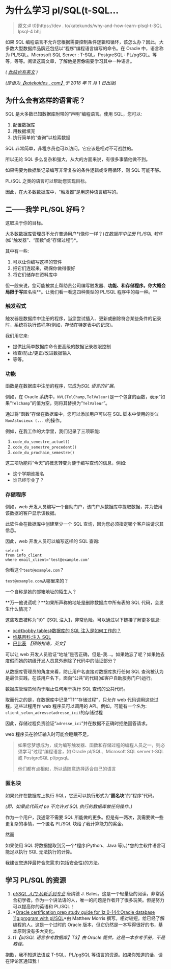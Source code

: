 # 为什么学习 pl/SQL(t-SQL…

> 原文:# t0]https://dev . to/katekunds/why-and-how-learn-plsql-t-SQL lpsql-4 bhj

如果 SQL 编程语言不允许您根据需要控制条件逻辑和循环，该怎么办？因此，大多数大型数据库品牌还包括以“程序”编程语言编写的命令。在 Oracle 中，语言称为 PL/SQL。Microsoft SQL Server : T-SQL。PostgreSQL : PL/pgSQL。等等，等等。阅读这篇文章，了解他是否**你**需要学习其中一种语言。

*( [此贴也有英文](https://dev.to/katiekodes/why-and-how-should-i-learn-plsql-or-t-sql-or-plpgsql-4g2) )*

*(原语为[【katekoides . com】](https://katiekodes.com/sql-pourquoi-plsql/)于 2018 年 11 月 1 日出版)*

## 为什么会有这样的语言呢？

SQL 是大多数已知数据库附带的“声明”编程语言。使用 SQL，您可以:

1.  配置数据库
2.  用数据填充
3.  执行简单的“查询”以检索数据

SQL 非常简单，非程序员也可以访问。它应该是相对不可战胜的。

所以无论 SQL 多么复杂和强大，从大的方面来说，有很多事情他做不到。

如果需要为数据集记录编写非常复杂的条件逻辑或专用循环，则 SQL 可能不够。

PL/SQL 之类的语言可以帮助您实现目标。

因此，在大多数数据库中，“触发器”是用这种语言编写的。

## 二——我学 PL/SQL 好吗？

这取决于你的目标。

大多数数据库管理员不允许普通用户*(像你一样？)*在数据库中注册 PL/SQL 软件*(如“触发器”、“函数”或“存储过程”)*。

其中有一些:

1.  可以让你编写这样的软件
2.  把它们连起来，确保你做得很好
3.  将它们储存在资料库中

但一般来说，您可能被禁止帮助贵公司编写触发器、**功能、**和**存储程序。你大概会局限于写**匿名块**。让我们看一看这四种类型的 PL/SQL 程序中的每一种。**

### 触发程式

触发器是数据库中注册的程序，当您尝试插入、更新或删除符合某些条件的记录时，系统将执行该程序(例如，存储在特定表中的记录)。

我们用它来:

*   提供比简单数据库命令更高级的数据记录权限控制
*   检查/防止/更正/改进数据输入
*   等等。

### 功能

函数是在数据库中注册的程序，它成为*SQL 语言的扩展*。

例如，在 Oracle 系统中，`NVL(TelChamp,TelValeur)`是一个包含的函数，表示“如果“`TelChamp`”的值为空，则将其替换为“`TelValeur`”。

通过将“函数”存储在数据库中，您可以添加用户可以在 SQL 脚本中使用的类似`NomAstucieux (...)`的操作。

例如，在我工作的大学里，我们记录了三项职能:

1.  `code_du_semestre_actuel()`
2.  `code_du_semestre_precedent()`
3.  `code_du_prochain_semestre()`

这三项功能将“今天”的概念转变为便于编写查询的信息，例如:

*   这个学期谁报名
*   谁已经毕业了？

### 存储程序

例如，web 开发人员编写一个自助门户，该门户从数据库中提取数据，并为使用该数据的客户显示该数据。

此软件会在数据库中创建至少一个 SQL 查询，因为您必须指定哪个客户端请求其信息。

因此，web 开发人员可以编写这样的 SQL 查询:

```
select *
from info_client
where email_client='test@example.com' 
```

你看这个`test@example.com`？

`test@example.com`从哪里来的？

一个自称是她的邮箱地址的陌生人？

**万一他说谎呢？**如果所声称的地址是删除数据库中所有表的 SQL 代码，会发生什么情况？

这些攻击被称为“t0”【SQL 注入】，非常危险。可以通过以下链接了解更多信息:

*   [xcd《bobby tables》数据库的 SQL 注入是如何工作的？](https://code.i-harness.com/fr/q/5124d)
*   [维基百科:注入 SQL](https://fr.wikipedia.org/wiki/Injection_SQL)
*   [巴比表](http://bobby-tables.com) *【预防指南，英文】*

可以让 web 开发人员验证“地址”是否正确，但是-我...。如果她忘了呢？如果她去度假而她的初级开发人员意外删除了代码中的验证部分？

从数据库管理员的角度来看，防止用户名直接对数据库执行任何 SQL 查询被认为是最佳实践，在该用户名下，面向“公共”的代码(如客户自助服务门户)运行。

数据库管理员倾向于阻止任何用于执行 SQL 查询的公共代码。

取而代之的是，在数据库中记录“T1”“存储过程”，只允许 web 代码调用这些过程。这些过程用作 web 程序员可以调用的 API。例如，可能有一个名为:
`client_selon_adresse(adresse_ici)`的存储过程

因此，存储过程负责验证“`adresse_ici`”并在数据不正确时拒绝回答请求。

web 程序员在验证输入时可能会睡眠不足。

> 如果您梦想成为，成为编写触发器、函数和存储过程的编程人员之一，则必须学习“过程”编程语言，如 Oracle pl/SQL、Microsoft SQL server t-SQL 或 PostgreSQL pl/pgsql。
> 
> 他们都有点相似，所以请随意选择适合自己的语言

### 匿名块

如果允许在数据库上执行 SQL，它还可以执行形式为“**匿名块**”的“程序”代码。

*(即，如果此代码对 pe 不允许对 SQL 执行的数据库做任何操作。)*

作为一个用户，我通常不需要 SQL 所能做的更多。但是有一两次，我需要做一些更复杂的事情，一个匿名 PL/SQL 块给了我计算能力的奖金。

然而

如果使用 SQL 将数据提取到另一个*程序(Python、Java 等)。)*您的主软件语言可能足以执行 SQL 无法执行的计算。

我建议您选择最符合您需求(包括安全性)的方法。

## 学习 PL/SQL 的资源

1.  *[pl/SQL 入门:从新手到专业](https://www.worldcat.org/search?q=bales+Beginning+PL%2FSQL%3A++From+Novice+to+Professional&&dblist=638&fq=#x0%253Abook-%2C%2528x0%253Abook%2Bx4%253Adigital%2529%2C%2528x0%253Abook%2Bx4%253Aprintbook%2529format)* 唐纳德 J. Bales。这是一个轻量级的阅读，非常适合初学者。作为一个讲法语的人，唯一的问题是作者开了很多玩笑。但是努力可以提高你的英语和 PL/SQL！
2.  *[Oracle certification prep study guide for 1z 0-144:Oracle database 11g:program with pl/SQL](https://www.worldcat.org/title/oracle-certification-prep-study-guide-for-1z0-144-oracle-database-11g-program-with-plsql/oclc/949792272&referer=brief_results)*由 Matthew Morris 撰写。相对较短。给已经了解编程的人。这是一个过时的 Oracle 版本，但它仍然是一本写得很好的书，基本原则没有多大变化。
3.  *t1【pl/SQL 语言参考数据库】T3】由 Oracle 提供。这是一本参考手册，不是教程。*

抱歉，我不知道法语或 T-SQL、PL/pgSQL 等语言的资源。如果你知道的话，请在评论区通知我！